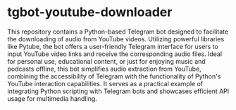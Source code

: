 # tgbot-youtube-downloader
This repository contains a Python-based Telegram bot designed to facilitate the downloading of audio from YouTube videos. Utilizing powerful libraries like Pytube, the bot offers a user-friendly Telegram interface for users to input YouTube video links and receive the corresponding audio files. Ideal for personal use, educational content, or just for enjoying music and podcasts offline, this bot simplifies audio extraction from YouTube, combining the accessibility of Telegram with the functionality of Python's YouTube interaction capabilities. It serves as a practical example of integrating Python scripting with Telegram bots and showcases efficient API usage for multimedia handling.
